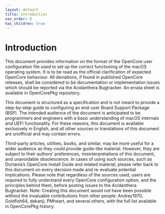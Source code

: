 ```yaml
---
layout: default
title: Introduction
nav_order: 9
has_children: true
---
```


# Introduction

This document provides information on the format of the OpenCore user configuration file used to set up the correct functioning of the macOS operating system. It is to be read as the official clarification of expected OpenCore behaviour. All deviations, if found in published OpenCore releases, shall be considered to be documentation or implementation issues which should be reported via the Acidanthera Bugtracker. An errata sheet is available in OpenCorePkg repository.

This document is structured as a specification and is not meant to provide a step-by-step guide to configuring an end-user Board Support Package (BSP). The intended audience of the document is anticipated to be programmers and engineers with a basic understanding of macOS internals and UEFI functionality. For these reasons, this document is available exclusively in English, and all other sources or translations of this document are unofficial and may contain errors.

Third-party articles, utilities, books, and similar, may be more useful for a wider audience as they could provide guide-like material. However, they are subject to their authors’ preferences, misinterpretations of this document, and unavoidable obsolescence. In cases of using such sources, such as Dortania’s OpenCore Install Guide and related material, please refer back to this document on every decision made and re-evaluate potential implications.
Please note that regardless of the sources used, users are required to fully understand every OpenCore configuration option, and the principles behind them, before posting issues to the Acidanthera Bugtracker.
Note: Creating this document would not have been possible without the invaluable contributions from other people: Andrey1970, Goldfish64, dakanji, PMheart, and several others, with the full list available in OpenCorePkg history.
